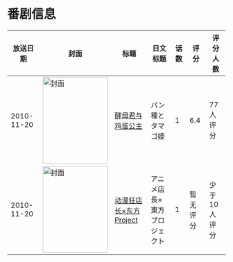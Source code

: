 # 番剧信息

|放送日期|封面|标题|日文标题|话数|评分|评分人数|
|---|---|---|---|---|---|---|
|2010-11-20|<img src="//lain.bgm.tv/pic/cover/c/64/bb/28020_Z8Ntn.jpg" alt="封面" style="width:150px;height:200px;object-fit:cover;">|[酵母君与鸡蛋公主](https://bangumi.tv/subject/28020)|パン種とタマゴ姫|1|6.4|77人评分|
|2010-11-20|<img src="//lain.bgm.tv/pic/cover/c/5f/fc/171431_wK1J1.jpg" alt="封面" style="width:150px;height:200px;object-fit:cover;">|[动漫狂店长×东方Project](https://bangumi.tv/subject/171431)|アニメ店長×東方プロジェクト|1|暂无评分|少于10人评分|
